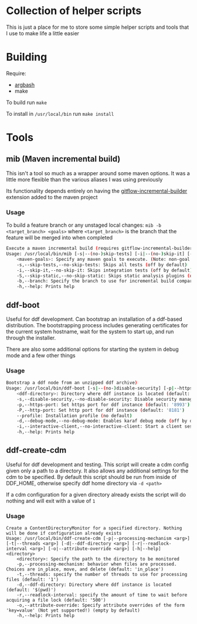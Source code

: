 # Collection of helper scripts
This is just a place for me to store some simple helper scripts and tools that I use to make life a little easier

# Building

Require:
* [argbash](https://github.com/matejak/argbash)
* make

To build run `make`

To install in `/usr/local/bin` run `make install`

# Tools

## mib (Maven incremental build)
This isn't a tool so much as a wrapper around some maven options. It was a little more flexible than the various aliases I was using previously

Its functionality depends entirely on having the [gitflow-incremental-builder](https://github.com/vackosar/gitflow-incremental-builder) extension added to the maven project

### Usage

To build a feature branch or any unstaged local changes: `mib -b <target_branch> <goals>` where `<target_branch>` is the branch that the feature will be merged into when completed

```bash
Execute a maven incremental build (requires gitflow-incremental-builder maven extension)
Usage: /usr/local/bin/mib [-s|--(no-)skip-tests] [-i|--(no-)skip-it] [-S|--(no-)skip-static] [-b|--branch <arg>] [-h|--help] [<maven-goals-1>] ... [<maven-goals-n>] ...
	<maven-goals>: Specify any maven goals to execute. (Note: non-goal arguments not yet supported) (defaults for <maven-goals>: 'install')
	-s,--skip-tests,--no-skip-tests: Skips all tests (off by default)
	-i,--skip-it,--no-skip-it: Skips integration tests (off by default)
	-S,--skip-static,--no-skip-static: Skips static analysis plugins (off by default)
	-b,--branch: Specify the branch to use for incremental build comparison (default: 'origin/master')
	-h,--help: Prints help
```

## ddf-boot

Useful for ddf development. Can bootstrap an installation of a ddf-based distribution.
The bootstrapping process includes generating certificates for the current system hostname, wait for the system to start up, and run through the installer.

There are also some additional options for starting the system in debug mode and a few other things

### Usage

```bash
Bootstrap a ddf node from an unzipped ddf archive)
Usage: /usr/local/bin/ddf-boot [-s|--(no-)disable-security] [-p|--https-port <arg>] [-P|--http-port <arg>] [--profile <arg>] [-d|--(no-)debug-mode] [-i|--(no-)interactive-client] [-h|--help] [<ddf-directory>]
	<ddf-directory>: Directory where ddf instance is located (default: '$(pwd)')
	-s,--disable-security,--no-disable-security: Disable security manager (off by default)
	-p,--https-port: Set https port for ddf instance (default: '8993')
	-P,--http-port: Set http port for ddf instance (default: '8181')
	--profile: Installation profile (no default)
	-d,--debug-mode,--no-debug-mode: Enables karaf debug mode (off by default)
	-i,--interactive-client,--no-interactive-client: Start a client session after system boots (off by default)
	-h,--help: Prints help
```

## ddf-create-cdm

Useful for ddf development and testing. This script will create a cdm config given only a path to a directory. It also allows any additional settings for the cdm to be specified. By default this script should be run from inside of DDF_HOME, otherwise specify ddf home directory via `-d <path>`

If a cdm configuration for a given directory already exists the script will do nothing and will exit with a value of `1`

### Usage

```
Create a ContentDirectoryMonitor for a specified directory. Nothing will be done if configuration already exists
Usage: /usr/local/bin/ddf-create-cdm [-p|--processing-mechanism <arg>] [-t|--threads <arg>] [-d|--ddf-directory <arg>] [-r|--readlock-interval <arg>] [-o|--attribute-override <arg>] [-h|--help] <directory>
	<directory>: Specify the path to the directory to be monitored
	-p,--processing-mechanism: behavior when files are processed. Choices are in_place, move, and delete (default: 'in_place')
	-t,--threads: specify the number of threads to use for processing files (default: '1')
	-d,--ddf-directory: Directory where ddf instance is located (default: '$(pwd)')
	-r,--readlock-interval: specify the amount of time to wait before acquiring a file lock (default: '500')
	-o,--attribute-override: Specify attribute overrides of the form 'key=value' (Not yet supported!) (empty by default)
	-h,--help: Prints help
```
